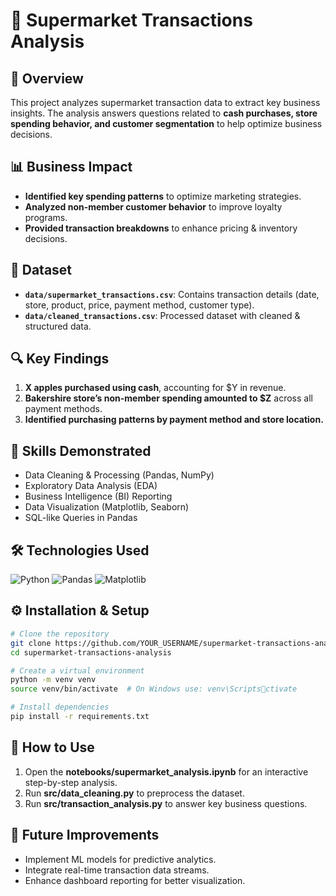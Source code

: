 # 🏪 Supermarket Transactions Analysis

## 📌 Overview
This project analyzes supermarket transaction data to extract key business insights. The analysis answers questions related to **cash purchases, store spending behavior, and customer segmentation** to help optimize business decisions.

## 📊 Business Impact
- **Identified key spending patterns** to optimize marketing strategies.
- **Analyzed non-member customer behavior** to improve loyalty programs.
- **Provided transaction breakdowns** to enhance pricing & inventory decisions.

## 📂 Dataset
- **`data/supermarket_transactions.csv`**: Contains transaction details (date, store, product, price, payment method, customer type).
- **`data/cleaned_transactions.csv`**: Processed dataset with cleaned & structured data.

## 🔍 Key Findings
1. **X apples purchased using cash**, accounting for $Y in revenue.
2. **Bakershire store’s non-member spending amounted to $Z** across all payment methods.
3. **Identified purchasing patterns by payment method and store location.**

## 🚀 Skills Demonstrated
- Data Cleaning & Processing (Pandas, NumPy)
- Exploratory Data Analysis (EDA)
- Business Intelligence (BI) Reporting
- Data Visualization (Matplotlib, Seaborn)
- SQL-like Queries in Pandas

## 🛠️ Technologies Used
![Python](https://img.shields.io/badge/Python-3.8%2B-blue)
![Pandas](https://img.shields.io/badge/Pandas-Data%20Analysis-yellow)
![Matplotlib](https://img.shields.io/badge/Matplotlib-Visualization-green)

## ⚙️ Installation & Setup
```sh
# Clone the repository
git clone https://github.com/YOUR_USERNAME/supermarket-transactions-analysis.git
cd supermarket-transactions-analysis

# Create a virtual environment
python -m venv venv
source venv/bin/activate  # On Windows use: venv\Scriptsctivate

# Install dependencies
pip install -r requirements.txt
```

## 📖 How to Use
1. Open the **notebooks/supermarket_analysis.ipynb** for an interactive step-by-step analysis.
2. Run **src/data_cleaning.py** to preprocess the dataset.
3. Run **src/transaction_analysis.py** to answer key business questions.

## 🚀 Future Improvements
- Implement ML models for predictive analytics.
- Integrate real-time transaction data streams.
- Enhance dashboard reporting for better visualization.
